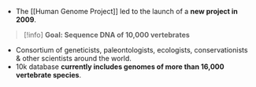 - The [[Human Genome Project]] led to the launch of a **new project in 2009**.
> [!info] **Goal: Sequence DNA of 10,000 vertebrates**
- Consortium of geneticists, paleontologists, ecologists, conservationists & other scientists around the world.
- 10k database **currently includes genomes of more than 16,000 vertebrate species**.